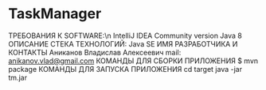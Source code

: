 # TaskManager
ТРЕБОВАНИЯ К SOFTWARE:\n
IntelliJ IDEA Community version
Java 8
ОПИСАНИЕ СТЕКА ТЕХНОЛОГИЙ:
Java SE
ИМЯ РАЗРАБОТЧИКА И КОНТАКТЫ
Аниканов Владислав Алексеевич
mail: anikanov.vlad@gmail.com
КОМАНДЫ ДЛЯ СБОРКИ ПРИЛОЖЕНИЯ
$ mvn package
КОМАНДЫ ДЛЯ ЗАПУСКА ПРИЛОЖЕНИЯ
cd target
java -jar tm.jar
